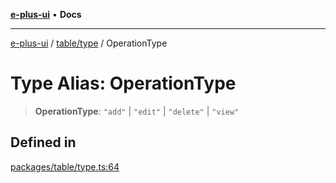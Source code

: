 [**e-plus-ui**](../../../README.md) • **Docs**

***

[e-plus-ui](../../../modules.md) / [table/type](../README.md) / OperationType

# Type Alias: OperationType

> **OperationType**: `"add"` \| `"edit"` \| `"delete"` \| `"view"`

## Defined in

[packages/table/type.ts:64](https://github.com/c-eqian/e-plus-ui/blob/9afe3efca84f90347511649ce68bd1a732377c38/packages/table/type.ts#L64)
